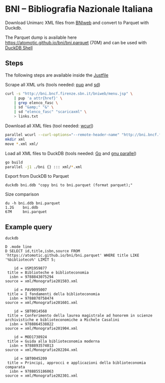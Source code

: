 # BNI – Bibliografia Nazionale Italiana

Download Unimarc XML files from [BNIweb](http://bni.bncf.firenze.sbn.it/bniweb/menu.jsp) and convert to Parquet with Duckdb.

The Parquet dump is available here https://atomotic.github.io/bni/bni.parquet (70M) and can be used with
[DuckDB Shell](https://shell.duckdb.org/#queries=v0,select-id%2Cisbn%2Ctitle-from-'https%3A%2F%2Fatomotic.github.io%2Fbni%2Fbni.parquet'-where-title-like-'%25esoteri%25'-limit-20~)

## Steps

The following steps are available inside the [Justfile](https://github.com/casey/just)

Scrape all XML urls (tools needed: [pup](https://github.com/ericchiang/pup) and [sd](https://github.com/chmln/sd))

```bash
curl -s "http://bni.bncf.firenze.sbn.it/bniweb/menu.jsp" \
    | pup 'a attr{href}' \
    | grep elenco_fasc \
    | sd "&amp;" "&" \
    | sd "elenco_fasc" "scaricaxml" \
    > links.txt
```

Download all XML files (tool needed: [wcurl](https://github.com/Debian/wcurl))

```bash
parallel wcurl --curl-options="--remote-header-name" "http://bni.bncf.firenze.sbn.it/bniweb/{}" :::: links.txt
mkdir xml
move *.xml xml/
```

Load all XML files to DuckDB (tools needed: [Go](https://golang.org) and [gnu parallel](https://www.gnu.org/software/parallel/))

```bash
go build
parallel -j1 ./bni {} ::: xml/*.xml
```

Export from DuckDB to Parquet

```
duckdb bni.ddb "copy bni to bni.parquet (format parquet);"
```

Size comparison

```
du -h bni.ddb bni.parquet
1.2G    bni.ddb
67M     bni.parquet
```

## Example query

```
duckdb

D .mode line
D SELECT id,title,isbn,source FROM 'https://atomotic.github.io/bni/bni.parquet' WHERE title LIKE '%biblioteco%' LIMIT 5;

    id = USM1959877
 title = Biblioteche e biblioteconomia
  isbn = 9788843075294
source = xml/Monografie201503.xml

    id = PAV0095007
 title = I fondamenti della biblioteconomia
  isbn = 9788870758474
source = xml/Monografie201601.xml

    id = SBT0014568
 title = Conferimento della laurea magistrale ad honorem in scienze archivistiche e biblioteconomiche a Michele Casalini
  isbn = 9788864538822
source = xml/Monografie201904.xml

    id = MOD1738924
 title = Guida alla biblioteconomia moderna
  isbn = 9788893574013
source = xml/Monografie202204.xml

    id = SBT0045209
 title = Principi, approcci e applicazioni della biblioteconomia comparata
  isbn = 9788855186063
source = xml/Monografie202301.xml

```
